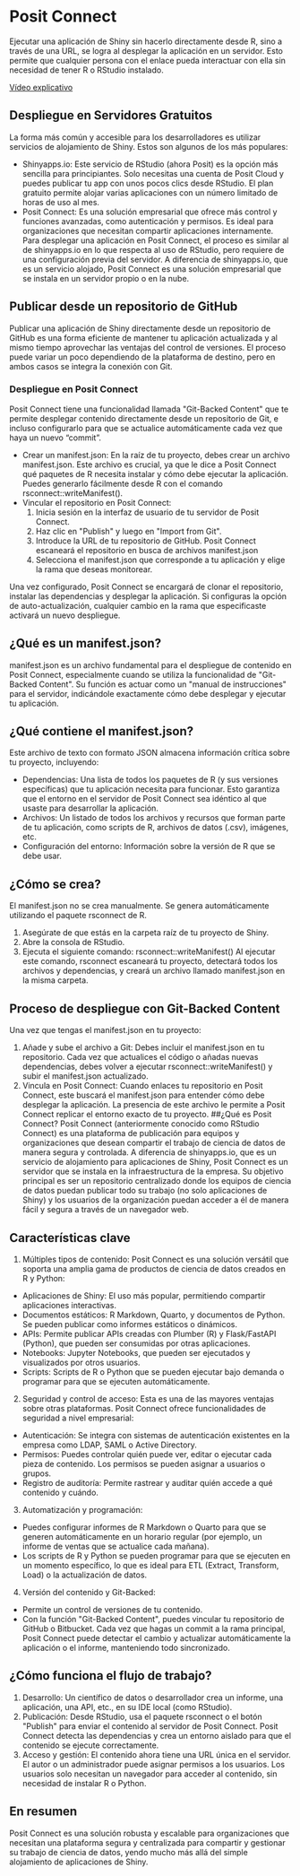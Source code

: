 # Posit Connect

Ejecutar una aplicación de Shiny sin hacerlo directamente desde R, sino a través de una URL, se logra al desplegar la aplicación en un servidor. Esto permite que cualquier persona con el enlace pueda interactuar con ella sin necesidad de tener R o RStudio instalado.

[Vídeo explicativo](https://screencast.apps.chrome/14DF9UNkR24nqEUq4dS9hdy_bPzA21IfV?createdTime=2025-08-15T09%3A26%3A13.839Z)


## Despliegue en Servidores Gratuitos

La forma más común y accesible para los desarrolladores es utilizar servicios de alojamiento de Shiny. Estos son algunos de los más populares:
- Shinyapps.io: Este servicio de RStudio (ahora Posit) es la opción más sencilla para principiantes. Solo necesitas una cuenta de Posit Cloud y puedes publicar tu app con unos pocos clics desde RStudio. El plan gratuito permite alojar varias aplicaciones con un número limitado de horas de uso al mes.
- Posit Connect: Es una solución empresarial que ofrece más control y funciones avanzadas, como autenticación y permisos. Es ideal para organizaciones que necesitan compartir aplicaciones internamente. Para desplegar una aplicación en Posit Connect, el proceso es similar al de shinyapps.io en lo que respecta al uso de RStudio, pero requiere de una configuración previa del servidor. A diferencia de shinyapps.io, que es un servicio alojado, Posit Connect es una solución empresarial que se instala en un servidor propio o en la nube.
## Publicar desde un repositorio de GitHub

Publicar una aplicación de Shiny directamente desde un repositorio de GitHub es una forma eficiente de mantener tu aplicación actualizada y al mismo tiempo aprovechar las ventajas del control de versiones. El proceso puede variar un poco dependiendo de la plataforma de destino, pero en ambos casos se integra la conexión con Git.
### Despliegue en Posit Connect
Posit Connect tiene una funcionalidad llamada "Git-Backed Content" que te permite desplegar contenido directamente desde un repositorio de Git, e incluso configurarlo para que se actualice automáticamente cada vez que haya un nuevo “commit”.
- Crear un manifest.json: En la raíz de tu proyecto, debes crear un archivo manifest.json. Este archivo es crucial, ya que le dice a Posit Connect qué paquetes de R necesita instalar y cómo debe ejecutar la aplicación. Puedes generarlo fácilmente desde R con el comando rsconnect::writeManifest().
- Vincular el repositorio en Posit Connect:
  1. Inicia sesión en la interfaz de usuario de tu servidor de Posit Connect.
  2. Haz clic en "Publish" y luego en "Import from Git".
  3. Introduce la URL de tu repositorio de GitHub. Posit Connect escaneará el repositorio en busca de archivos manifest.json
  4. Selecciona el manifest.json que corresponde a tu aplicación y elige la rama que deseas monitorear.
  
Una vez configurado, Posit Connect se encargará de clonar el repositorio, instalar las dependencias y desplegar la aplicación. Si configuras la opción de auto-actualización, cualquier cambio en la rama que especificaste activará un nuevo despliegue.
## ¿Qué es un manifest.json?
manifest.json es un archivo fundamental para el despliegue de contenido en Posit Connect, especialmente cuando se utiliza la funcionalidad de "Git-Backed Content". Su función es actuar como un "manual de instrucciones" para el servidor, indicándole exactamente cómo debe desplegar y ejecutar tu aplicación.
## ¿Qué contiene el manifest.json?
Este archivo de texto con formato JSON almacena información crítica sobre tu proyecto, incluyendo:
- Dependencias: Una lista de todos los paquetes de R (y sus versiones específicas) que tu aplicación necesita para funcionar. Esto garantiza que el entorno en el servidor de Posit Connect sea idéntico al que usaste para desarrollar la aplicación.
- Archivos: Un listado de todos los archivos y recursos que forman parte de tu aplicación, como scripts de R, archivos de datos (.csv), imágenes, etc.
- Configuración del entorno: Información sobre la versión de R que se debe usar.
## ¿Cómo se crea?
El manifest.json no se crea manualmente. Se genera automáticamente utilizando el paquete rsconnect de R.
1. Asegúrate de que estás en la carpeta raíz de tu proyecto de Shiny.
2. Abre la consola de RStudio.
3. Ejecuta el siguiente comando:  rsconnect::writeManifest()
Al ejecutar este comando, rsconnect escaneará tu proyecto, detectará todos los archivos y dependencias, y creará un archivo llamado manifest.json en la misma carpeta.
## Proceso de despliegue con Git-Backed Content
Una vez que tengas el manifest.json en tu proyecto:
1. Añade y sube el archivo a Git: Debes incluir el manifest.json en tu repositorio. Cada vez que actualices el código o añadas nuevas dependencias, debes volver a ejecutar rsconnect::writeManifest() y subir el manifest.json actualizado.
2. Vincula en Posit Connect: Cuando enlaces tu repositorio en Posit Connect, este buscará el manifest.json para entender cómo debe desplegar la aplicación. La presencia de este archivo le permite a Posit Connect replicar el entorno exacto de tu proyecto.
##¿Qué es Posit Connect?
Posit Connect (anteriormente conocido como RStudio Connect) es una plataforma de publicación para equipos y organizaciones que desean compartir el trabajo de ciencia de datos de manera segura y controlada. A diferencia de shinyapps.io, que es un servicio de alojamiento para aplicaciones de Shiny, Posit Connect es un servidor que se instala en la infraestructura de la empresa.
Su objetivo principal es ser un repositorio centralizado donde los equipos de ciencia de datos puedan publicar todo su trabajo (no solo aplicaciones de Shiny) y los usuarios de la organización puedan acceder a él de manera fácil y segura a través de un navegador web.

## Características clave
1. Múltiples tipos de contenido: Posit Connect es una solución versátil que soporta una amplia gama de productos de ciencia de datos creados en R y Python:
  - Aplicaciones de Shiny: El uso más popular, permitiendo compartir aplicaciones interactivas.
  - Documentos estáticos: R Markdown, Quarto, y documentos de Python. Se pueden publicar como informes estáticos o dinámicos.
  - APIs: Permite publicar APIs creadas con Plumber (R) y Flask/FastAPI (Python), que pueden ser consumidas por otras aplicaciones.
  - Notebooks: Jupyter Notebooks, que pueden ser ejecutados y visualizados por otros usuarios.
  - Scripts: Scripts de R o Python que se pueden ejecutar bajo demanda o programar para que se ejecuten automáticamente.
2. Seguridad y control de acceso: Esta es una de las mayores ventajas sobre otras plataformas. Posit Connect ofrece funcionalidades de seguridad a nivel empresarial:
  - Autenticación: Se integra con sistemas de autenticación existentes en la empresa como LDAP, SAML o Active Directory.
  - Permisos: Puedes controlar quién puede ver, editar o ejecutar cada pieza de contenido. Los permisos se pueden asignar a usuarios o grupos.
  - Registro de auditoría: Permite rastrear y auditar quién accede a qué contenido y cuándo.
3. Automatización y programación:
  - Puedes configurar informes de R Markdown o Quarto para que se generen automáticamente en un horario regular (por ejemplo, un informe de ventas que se actualice cada mañana).
  - Los scripts de R y Python se pueden programar para que se ejecuten en un momento específico, lo que es ideal para ETL (Extract, Transform, Load) o la actualización de datos.
4. Versión del contenido y Git-Backed:
  - Permite un control de versiones de tu contenido.
  - Con la función "Git-Backed Content", puedes vincular tu repositorio de GitHub o Bitbucket. Cada vez que hagas un commit a la rama principal, Posit Connect puede detectar el cambio y actualizar automáticamente la aplicación o el informe, manteniendo todo sincronizado.
## ¿Cómo funciona el flujo de trabajo?
1. Desarrollo: Un científico de datos o desarrollador crea un informe, una aplicación, una API, etc., en su IDE local (como RStudio).
2. Publicación: Desde RStudio, usa el paquete rsconnect o el botón "Publish" para enviar el contenido al servidor de Posit Connect. Posit Connect detecta las dependencias y crea un entorno aislado para que el contenido se ejecute correctamente.
3. Acceso y gestión: El contenido ahora tiene una URL única en el servidor. El autor o un administrador puede asignar permisos a los usuarios. Los usuarios solo necesitan un navegador para acceder al contenido, sin necesidad de instalar R o Python.
## En resumen
Posit Connect es una solución robusta y escalable para organizaciones que necesitan una plataforma segura y centralizada para compartir y gestionar su trabajo de ciencia de datos, yendo mucho más allá del simple alojamiento de aplicaciones de Shiny.

